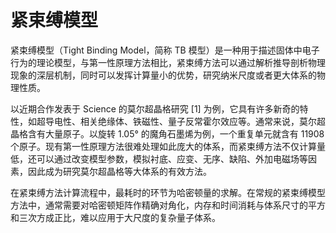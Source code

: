 # 紧束缚模型

紧束缚模型（Tight Binding Model，简称 TB 模型）是一种用于描述固体中电子行为的理论模型，与第一性原理方法相比，紧束缚方法可以通过解析推导剖析物理现象的深层机制，同时可以发挥计算量小的优势，研究纳米尺度或者更大体系的物理性质。

以近期合作发表于 Science 的莫尔超晶格研究 [1] 为例，它具有许多新奇的特性，如超导电性、相关绝缘体、铁磁性、量子反常霍尔效应等。通常来说，莫尔超晶格含有大量原子。以旋转 1.05° 的魔角石墨烯为例，一个重复单元就含有 11908 个原子。现有第一性原理方法很难处理如此庞大的体系，而紧束缚方法不仅计算量低，还可以通过改变模型参数，模拟衬底、应变、无序、缺陷、外加电磁场等因素，因此成为研究莫尔超晶格等大体系的有效方法。

在紧束缚方法计算流程中，最耗时的环节为哈密顿量的求解。在常规的紧束缚模型方法中，通常需要对哈密顿矩阵作精确对角化，内存和时间消耗与体系尺寸的平方和三次方成正比，难以应用于大尺度的复杂量子体系。